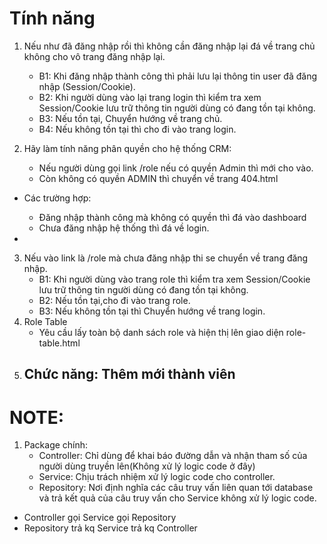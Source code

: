 # Tính năng
1. Nếu như đã đăng nhập rồi thì không cần đăng nhập lại đá về trang chủ không cho vô trang đăng nhập lại.
    - B1: Khi đăng nhập thành công thì phải lưu lại thông tin user đã đăng nhập (Session/Cookie).
    - B2: Khi người dùng vào lại trang login thì kiểm tra xem Session/Cookie lưu trữ thông tin người dùng có đang tồn tại không.
    - B3: Nếu tồn tại, Chuyển hướng về trang chủ.
    - B4: Nếu không tồn tại thì cho đi vào trang login.

2. Hãy làm tính năng phân quyền cho hệ thống CRM:
   - Nếu người dùng gọi link /role nếu có quyền Admin thì mới cho vào.
   - Còn không có quyền ADMIN thì chuyển về trang 404.html
- Các trường hợp: 
  - Đăng nhập thành công mà không có quyền thì đá vào dashboard
  - Chưa đăng nhập hệ thống thì đá về login.
        
- 
3. Nếu vào link là /role mà chưa đăng nhập thi se chuyển về trang đăng nhập.
    - B1: Khi người dùng vào  trang role thì kiểm tra xem Session/Cookie lưu trữ thông tin người dùng có đang tồn tại không.
    - B2: Nếu tồn tại,cho đi vào trang role.
    - B3: Nếu không tồn tại thì Chuyển hướng về trang login.
4. Role Table
   - Yêu cầu lấy toàn bộ danh sách role và hiện thị lên giao diện role-table.html
5. Chức năng: Thêm mới thành viên
   - 
# NOTE:
1. Package chính:
   - Controller: Chỉ dùng để khai báo đường dẫn và nhận tham số của người dùng truyền lên(Không xử lý logic code ở đây)
   - Service: Chịu trách nhiệm xử lý logic code cho controller.
   - Repository: Nơi định nghĩa các câu truy vấn liên quan tới database và trả kết quả của câu truy vấn cho Service không xử lý logic code.
- Controller gọi Service gọi Repository
- Repository trả kq Service trả kq Controller